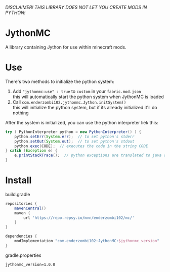 _DISCLAIMER! THIS LIBRARY DOES NOT LET YOU CREATE MODS IN PYTHON!_

# JythonMC
A library containing Jython for use within minecraft mods.

# Use
There's two methods to initialize the python system:

 1) Add `"jythonmc:use" : true` to `custom` in your `fabric.mod.json`<br>
      this will automatically start the python system when JythonMC is loaded
 3) Call `com.enderzombi102.jythonmc.Jython.initSystem()`<br>
      this will initialize the python system, but if its already initialized it'll do nothing

After the system is initialized, you can use the python interpreter liek this:
```java
try ( PythonInterpreter python = new PythonInterpreter() ) {
	python.setErr(System.err);  // to set python's stderr
	python.setOut(System.out);  // to set python's stdout
	python.exec(CODE);  // executes the code in the string CODE
} catch (Exception e) {
	e.printStackTrace();  // python exceptions are translated to java ones if nothing catch them
}
```

# Install
build.gradle
```gradle
repositories {
	mavenCentral()
	maven {
		url 'https://repo.repsy.io/mvn/enderzombi102/mc/'
	}
}

dependencies {
	modImplementation "com.enderzombi102:JythonMC:$jythonmc_version"
}
```
gradle.properties
```properties
jythonmc_version=1.0.0
```
